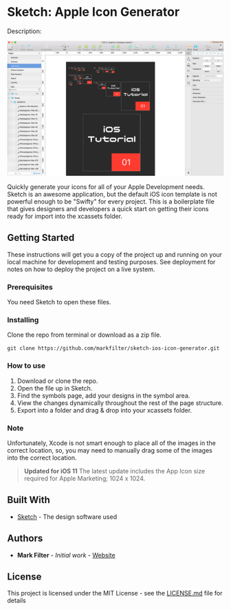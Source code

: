 # Sketch: Apple Icon Generator

Description:

![Image of File](Screenshot.png)

Quickly generate your icons for all of your Apple Development needs. Sketch is an awesome application, but the default iOS icon template is not powerful enough to be "Swifty" for every project.  This is a boilerplate file that gives designers and developers a quick start on getting their icons ready for import into the xcassets folder.


## Getting Started

These instructions will get you a copy of the project up and running on your local machine for development and testing purposes. See deployment for notes on how to deploy the project on a live system.

### Prerequisites

You need Sketch to open these files.


### Installing

Clone the repo from terminal or download as a zip file.

```
git clone https://github.com/markfilter/sketch-ios-icon-generator.git
```

### How to use
1. Download or clone the repo.
2. Open the file up in Sketch.
3. Find the symbols page, add your designs in the symbol area.
4. View the changes dynamically throughout the rest of the page structure.
5. Export into a folder and drag & drop into your xcassets folder.

### Note
Unfortunately, Xcode is not smart enough to place all of the images in the correct location, so, you may need to manually drag some of the images into the correct location.

> **Updated for iOS 11**
> The latest update includes the App Icon size required for Apple Marketing; 1024 x 1024.


## Built With

* [Sketch](https://www.sketchapp.com) - The design software used


## Authors

* **Mark Filter** - *Initial work* - [Website](https://markzfilter.com)


## License

This project is licensed under the MIT License - see the [LICENSE.md](LICENSE.md) file for details
